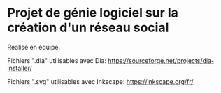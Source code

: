 # Projet de génie logiciel sur la création d'un réseau social

Réalisé en équipe.

Fichiers ".dia" utilisables avec Dia:
https://sourceforge.net/projects/dia-installer/

Fichiers ".svg" utilisables avec Inkscape:
https://inkscape.org/fr/


